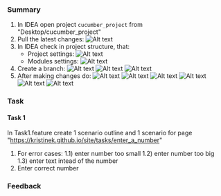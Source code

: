 ### Summary
1. In IDEA open project `cucumber_project` from "Desktop/cucumber_project"
2. Pull the latest changes:
   ![Alt text](img/git_pull.png?raw=true "git pull via IDEA")
3. In IDEA check in project structure, that:
   * Project settings:
   ![Alt text](img/project_settings.png?raw=true "Project Settings")
   * Modules settings:
   ![Alt text](img/module_settings.png?raw=true "Module Settings")
4. Create a branch:
   ![Alt text](img/git_new_branch_1.png?raw=true "git new branch 1 via IDEA")
   ![Alt text](img/git_new_branch_2.png?raw=true "git new branch 2 via IDEA")
   ![Alt text](img/git_new_branch_3.png?raw=true "git new branch 3 via IDEA")
5. After making changes do:
   ![Alt text](img/git_add.png?raw=true "git add via IDEA")
   ![Alt text](img/git_commit_1.png?raw=true "git commit 1 via IDEA")
   ![Alt text](img/git_commit_2.png?raw=true "git commit 2 via IDEA")
   ![Alt text](img/git_commit_3.png?raw=true "git commit 3 via IDEA")
   ![Alt text](img/git_push_1.png?raw=true "git push 1 via IDEA")
   ![Alt text](img/git_push_2.png?raw=true "git push 2 via IDEA")

### Task
#### Task 1
In Task1.feature create 1 scenario outline and
1 scenario for page 
"https://kristinek.github.io/site/tasks/enter_a_number"
  1) For error cases:
      1.1) enter number too small
      1.2) enter number too big
      1.3) enter text intead of the number
  2) Enter correct number


### Feedback

